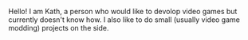 Hello! I am Kath, a person who would like to devolop video games but currently doesn't know how.
I also like to do small (usually video game modding) projects on the side.
